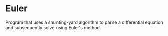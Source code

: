 Euler
=====

Program that uses a shunting-yard algorithm to parse a differential equation and subsequently solve using Euler's method.
